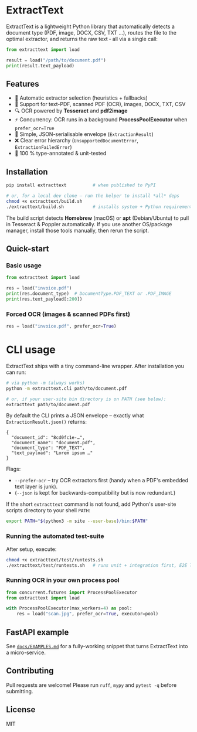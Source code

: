# ExtractText

ExtractText is a lightweight Python library that automatically detects a document type (PDF, image, DOCX, CSV, TXT …), routes the file to the optimal extractor, and returns the raw text ‑ all via a single call:

```python
from extracttext import load

result = load("/path/to/document.pdf")
print(result.text_payload)
```

## Features

* 🧠 Automatic extractor selection (heuristics + fallbacks)
* 📄 Support for text-PDF, scanned PDF (OCR), images, DOCX, TXT, CSV
* 🔍 OCR powered by **Tesseract** and **pdf2image**
* ⚡ Concurrency: OCR runs in a background **ProcessPoolExecutor** when `prefer_ocr=True`
* 🔑 Simple, JSON-serialisable envelope (`ExtractionResult`)
* ❌ Clear error hierarchy (`UnsupportedDocumentError`, `ExtractionFailedError`)
* 🧪 100 % type-annotated & unit-tested

## Installation

```bash
pip install extracttext          # when published to PyPI

# or, for a local dev clone – run the helper to install *all* deps
chmod +x extracttext/build.sh
./extracttext/build.sh           # installs system + Python requirements
```

The build script detects **Homebrew** (macOS) or **apt** (Debian/Ubuntu) to pull in Tesseract & Poppler automatically. If you use another OS/package manager, install those tools manually, then rerun the script.

## Quick-start

### Basic usage
```python
from extracttext import load

res = load("invoice.pdf")
print(res.document_type)  # DocumentType.PDF_TEXT or .PDF_IMAGE
print(res.text_payload[:200])
```

### Forced OCR (images & scanned PDFs first)
```python
res = load("invoice.pdf", prefer_ocr=True)
```

# CLI usage

ExtractText ships with a tiny command-line wrapper.  After installation you can run:

```bash
# via python -m (always works)
python -m extracttext.cli path/to/document.pdf

# or, if your user-site bin directory is on PATH (see below):
extracttext path/to/document.pdf
```

By default the CLI prints a JSON envelope – exactly what `ExtractionResult.json()` returns:

```jsonc
{
  "document_id": "8cd0fc1e-…",
  "document_name": "document.pdf",
  "document_type": "PDF_TEXT",
  "text_payload": "Lorem ipsum …"
}
```

Flags:

* `--prefer-ocr` – try OCR extractors first (handy when a PDF's embedded text layer is junk).
* (`--json` is kept for backwards-compatibility but is now redundant.)

If the short `extracttext` command is not found, add Python's user-site scripts directory to your shell `PATH`:

```bash
export PATH="$(python3 -m site --user-base)/bin:$PATH"
```

### Running the automated test-suite

After setup, execute:

```bash
chmod +x extracttext/test/runtests.sh
./extracttext/test/runtests.sh   # runs unit + integration first, E2E last
```

### Running OCR in your own process pool
```python
from concurrent.futures import ProcessPoolExecutor
from extracttext import load

with ProcessPoolExecutor(max_workers=4) as pool:
    res = load("scan.jpg", prefer_ocr=True, executor=pool)
```

## FastAPI example
See [`docs/EXAMPLES.md`](docs/EXAMPLES.md#fastapi-upload-example) for a fully-working snippet that turns ExtractText into a micro-service.

## Contributing
Pull requests are welcome! Please run `ruff`, `mypy` and `pytest -q` before submitting.

## License
MIT 